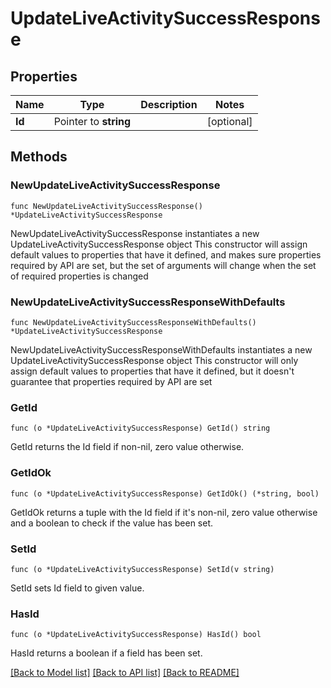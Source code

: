 # UpdateLiveActivitySuccessResponse

## Properties

Name | Type | Description | Notes
------------ | ------------- | ------------- | -------------
**Id** | Pointer to **string** |  | [optional] 

## Methods

### NewUpdateLiveActivitySuccessResponse

`func NewUpdateLiveActivitySuccessResponse() *UpdateLiveActivitySuccessResponse`

NewUpdateLiveActivitySuccessResponse instantiates a new UpdateLiveActivitySuccessResponse object
This constructor will assign default values to properties that have it defined,
and makes sure properties required by API are set, but the set of arguments
will change when the set of required properties is changed

### NewUpdateLiveActivitySuccessResponseWithDefaults

`func NewUpdateLiveActivitySuccessResponseWithDefaults() *UpdateLiveActivitySuccessResponse`

NewUpdateLiveActivitySuccessResponseWithDefaults instantiates a new UpdateLiveActivitySuccessResponse object
This constructor will only assign default values to properties that have it defined,
but it doesn't guarantee that properties required by API are set

### GetId

`func (o *UpdateLiveActivitySuccessResponse) GetId() string`

GetId returns the Id field if non-nil, zero value otherwise.

### GetIdOk

`func (o *UpdateLiveActivitySuccessResponse) GetIdOk() (*string, bool)`

GetIdOk returns a tuple with the Id field if it's non-nil, zero value otherwise
and a boolean to check if the value has been set.

### SetId

`func (o *UpdateLiveActivitySuccessResponse) SetId(v string)`

SetId sets Id field to given value.

### HasId

`func (o *UpdateLiveActivitySuccessResponse) HasId() bool`

HasId returns a boolean if a field has been set.


[[Back to Model list]](../README.md#documentation-for-models) [[Back to API list]](../README.md#documentation-for-api-endpoints) [[Back to README]](../README.md)


